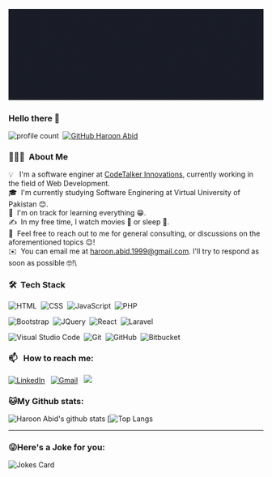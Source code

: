 ![BannerGIF](https://github.com/dev-buntoo/dev-buntoo/blob/main/profile-banner.gif)


### Hello there 👋
![profile count](https://komarev.com/ghpvc/?username=dev-buntoo&color=red)&nbsp;
[![GitHub Haroon Abid](https://img.shields.io/github/followers/dev-buntoo?label=follow&style=social)](https://github.com/dev-buntoo)&nbsp;

### 👨🏻‍💻 &nbsp;About Me

💡 &nbsp; I'm a software enginer at [CodeTalker Innovations](https://codetalkerinnov.com/), currently working in the field of Web Development.\
🎓 &nbsp;I'm currently studying Software Enginering at Virtual University of Pakistan 😊.\
🌱 &nbsp;I'm on track for learning everything 😁.\
✍️ &nbsp;In my free time, I watch movies 🎥 or sleep 🛌.\
💬 &nbsp;Feel free to reach out to me for general consulting, or discussions on the aforementioned topics 😌!\
✉️ &nbsp;You can email me at haroon.abid.1999@gmail.com. I'll try to respond as soon as possible 🤓!\


### 🛠 &nbsp;Tech Stack

![HTML](https://img.shields.io/badge/-HTML-05122A?style=flat&logo=HTML5)&nbsp;
![CSS](https://img.shields.io/badge/-CSS-05122A?style=flat&logo=CSS3&logoColor=1572B6)&nbsp;
![JavaScript](https://img.shields.io/badge/-JavaScript-05122A?style=flat&logo=javascript)&nbsp;
![PHP](https://img.shields.io/badge/-PHP-05122A?style=flat&logo=php)&nbsp;

![Bootstrap](https://img.shields.io/badge/-Bootstrap-05122A?style=flat&logo=bootstrap&logoColor=563D7C)&nbsp;
![JQuery](https://img.shields.io/badge/-JQuery-05122A?style=flat&logo=Jquery&logoColor=FFA518)&nbsp;
![React](https://img.shields.io/badge/-React-05122A?style=flat&logo=react&logoColor=blue)&nbsp;
![Laravel](https://img.shields.io/badge/-Laravel-05122A?style=flat&logo=laravel&logoColor=red)&nbsp;

![Visual Studio Code](https://img.shields.io/badge/-Visual%20Studio%20Code-05122A?style=flat&logo=visual-studio-code&logoColor=007ACC)&nbsp;
![Git](https://img.shields.io/badge/-Git-05122A?style=flat&logo=git)&nbsp;
![GitHub](https://img.shields.io/badge/-GitHub-05122A?style=flat&logo=github)&nbsp;
![Bitbucket](https://img.shields.io/badge/-Bitbucket-05122A?style=flat&logo=bitbucket&logoColor=blue)&nbsp;

### 📫 &nbsp; How to reach me:


<a href="https://www.linkedin.com/in/dev-buntoo/"><img alt="LinkedIn" src="https://img.shields.io/badge/linkedin%20-%230077B5.svg?&style=flat&logo=linkedin&logoColor=white"/></a> &nbsp;
<a href="mailto:haroon.abid.1999@gmail.com"><img alt="Gmail" src="https://img.shields.io/badge/Gmail-D14836?style=flat&logo=gmail&logoColor=white" /></a> &nbsp;
<a href="https://instagram.com/i_am_buntoo"><img src="https://img.shields.io/badge/-@i_am_buntoo_-E4405F?style=flat&logo=Instagram&logoColor=white"/></a> &nbsp;



### 🐱My Github stats:
![Haroon Abid's github stats](https://github-readme-stats-dev-buntoo.vercel.app/api?username=dev-buntoo&show_icons=true&count_private=true&theme=dracula)
[![Top Langs](https://github-readme-stats-dev-buntoo.vercel.app/api/top-langs/?username=dev-buntoo&layout=compact&text_color=daf7dc&bg_color=151515)

<!--START_SECTION:waka-->
<!--END_SECTION:waka-->

---

### 😜Here's a Joke for you:
<img src="https://readme-jokes.vercel.app/api" alt="Jokes Card" />
